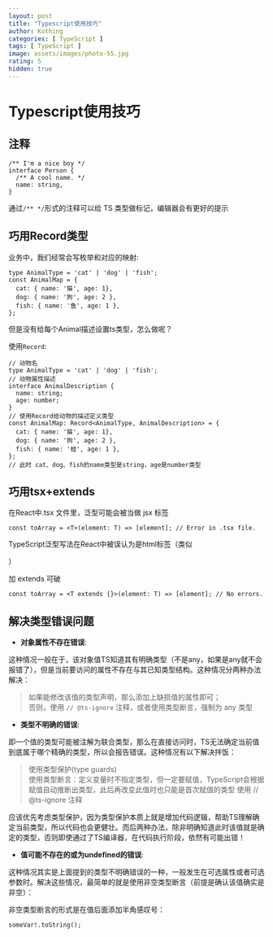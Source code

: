 ```yaml
---
layout: post
title: "Typescript使用技巧"
author: Kothing
categories: [ TypeScript ]
tags: [ TypeScript ]
image: assets/images/photo-55.jpg
rating: 5
hidden: true
---
```


# Typescript使用技巧

## 注释
```
/** I'm a nice boy */
interface Person {
  /** A cool name. */
  name: string,
}
```
通过`/** */`形式的注释可以给 TS 类型做标记，编辑器会有更好的提示

## 巧用Record类型
业务中，我们经常会写枚举和对应的映射:
```
type AnimalType = 'cat' | 'dog' | 'fish';
const AnimalMap = {
  cat: { name: '猫', age: 1},
  dog: { name: '狗', age: 2 },
  fish: { name: '鱼', age: 1 },
};
```
但是没有给每个Animal描述设置ts类型，怎么做呢？

使用`Record`:
```
// 动物名
type AnimalType = 'cat' | 'dog' | 'fish';
// 动物属性描述
interface AnimalDescription {
  name: string;
  age: number;
}
// 使用Record给动物的描述定义类型
const AnimalMap: Record<AnimalType, AnimalDescription> = {
  cat: { name: '猫', age: 1},
  dog: { name: '狗', age: 2 },
  fish: { name: '蛙', age: 1 },
};
// 此时 cat、dog、fish的name类型是string，age是number类型
```

## 巧用tsx+extends
在React中.tsx 文件里，泛型可能会被当做 jsx 标签
```
const toArray = <T>(element: T) => [element]; // Error in .tsx file.
```
TypeScript泛型写法<T>在React中被误认为是html标签（类似<div>）

加 extends 可破
```
const toArray = <T extends {}>(element: T) => [element]; // No errors.
```

## 解决类型错误问题

- **对象属性不存在错误**:

这种情况一般在于，该对象值TS知道其有明确类型（不是any，如果是any就不会报错了），但是当前要访问的属性不存在与其已知类型结构。这种情况分两种办法解决：

> 如果能修改该值的类型声明，那么添加上缺损值的属性即可；  
> 否则，使用 `// @ts-ignore` 注释，或者使用类型断言，强制为 any 类型   


- **类型不明确的错误**:

即一个值的类型可能被注解为联合类型，那么在直接访问时，TS无法确定当前值到底属于哪个精确的类型，所以会报告错误。这种情况有以下解决拌饭：

> 使用类型保护(type guards)  
> 使用类型断言：定义变量时不指定类型，但一定要赋值，TypeScript会根据赋值自动推断出类型，此后再改变此值时也只能是首次赋值的类型
> 使用 // @ts-ignore 注释  

应该优先考虑类型保护，因为类型保护本质上就是增加代码逻辑，帮助TS理解确定当前类型，所以代码也会更健壮。而后两种办法，除非明确知道此时该值就是确定的类型，否则即使通过了TS编译器，在代码执行阶段，依然有可能出错！


- **值可能不存在的或为undefined的错误**:

这种情况其实是上面提到的类型不明确错误的一种，一般发生在可选属性或者可选参数时。解决这些情况，最简单的就是使用非空类型断言（前提是确认该值确实是非空）：

非空类型断言的形式是在值后面添加半角感叹号：
```
someVar!.toString();
```


